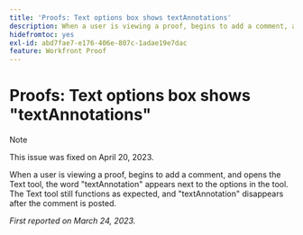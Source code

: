 ```yaml
---
title: 'Proofs: Text options box shows textAnnotations'
description: When a user is viewing a proof, begins to add a comment, and opens the Text tool, the word textAnnotation appears next to the options in the tool. The Text tool still functions as expected, and textAnnotation disappears after the comment is posted.
hidefromtoc: yes
exl-id: abd7fae7-e176-406e-807c-1adae19e7dac
feature: Workfront Proof
---
```

# Proofs: Text options box shows "textAnnotations"

<!--This article is on the WF and WFP TOCs-->

>[!NOTE]
>
>This issue was fixed on April 20, 2023.

When a user is viewing a proof, begins to add a comment, and opens the Text tool, the word "textAnnotation" appears next to the options in the tool. The Text tool still functions as expected, and "textAnnotation" disappears after the comment is posted.

_First reported on March 24, 2023._
